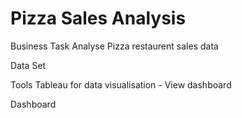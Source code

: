 # Pizza Sales Analysis



Business Task
Analyse Pizza restaurent sales data



Data Set




Tools
Tableau for data visualisation - View dashboard



Dashboard
